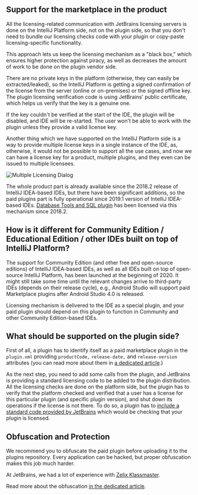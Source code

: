 [//]: # (title: Technical implementation of the marketplace in the product)

## Support for the marketplace in the product

All the licensing-related communication with JetBrains licensing servers is done on the IntelliJ Platform side, not on the plugin side, so that you don't need to bundle our licensing checks code with your plugin or copy-paste licensing-specific functionality.

This approach lets us keep the licensing mechanism as a "black box," which ensures higher protection against piracy, as well as decreases the amount of work to be done on the plugin vendor side.

There are no private keys in the platform (otherwise, they can easily be extracted/leaked), so the IntelliJ Platform is getting a signed confirmation of the license from the server (online or on-premises) or the signed offline key. The plugin licensing verification code is using JetBrains' public certificate, which helps us verify that the key is a genuine one.

If the key couldn't be verified at the start of the IDE, the plugin will be disabled, and IDE will be re-started. The user won't be able to work with the plugin unless they provide a valid license key. 

Another thing which we have supported on the IntelliJ Platform side is a way to provide multiple license keys in a single instance of the IDE, as, otherwise, it would not be possible to support all the use cases, and now we can have a license key for a product, multiple plugins, and they even can be issued to multiple licensees.

![Multiple Licensing Dialog](multiple_licenses.png)

The whole product part is already available since the 2018.2 release of IntelliJ IDEA-based IDEs, but there have been significant additions, so the paid plugins part is fully operational since 2019.1 version of IntelliJ IDEA-based IDEs. [Database Tools and SQL plugin](https://plugins.jetbrains.com/plugin/10925-database-tools-and-sql) has been licensed via this mechanism since 2018.2.

## How is it different for Community Edition / Educational Edition / other IDEs built on top of IntelliJ Platform?

The support for Community Edition (and other free and open-source editions) of IntelliJ IDEA-based IDEs, as well as all IDEs built on top of open-source IntelliJ Platform, has been launched at the beginning of 2020. It might still take some time until the relevant changes arrive to third-party IDEs (depends on their release cycle), e.g., Android Studio will support paid Marketplace plugins after Android Studio 4.0 is released.

Licensing mechanism is delivered to the IDE as a special plugin, and your paid plugin should depend on this plugin to function in Community and other Community Edition-based IDEs.

## What should be supported on the plugin side?

First of all, a plugin has to identify itself as a paid marketplace plugin in the `plugin.xml` providing `productCode,` `release-date,` and `release-version` attributes (you can read more about them in [a dedicated article](prepare-a-plugin-to-be-sold-via-the-marketplace.md).)

As the next step, you need to add some calls from the plugin, and JetBrains is providing a standard licensing code to be added to the plugin distribution. All the licensing checks are done on the platform side, but the plugin has to verify that the platform checked and verified that a user has a license for this particular plugin (and specific plugin version), and shut down its operations if the license is not there. To do so, a plugin has to [include a standard code provided by JetBrains](add-marketplace-license-verification-calls-to-the-plugin-code.md) which would be checking that your plugin is licensed. 

## Obfuscation and Protection

We recommend you to obfuscate the paid plugin before uploading it to the plugins repository. Every application can be hacked, but proper obfuscation makes this job much harder.

At JetBrains, we had a lot of experience with [Zelix Klassmaster](https://www.zelix.com/klassmaster/index.html).

Read more about the obfuscation [in the dedicated article](obfuscate-the-plugin.md).
